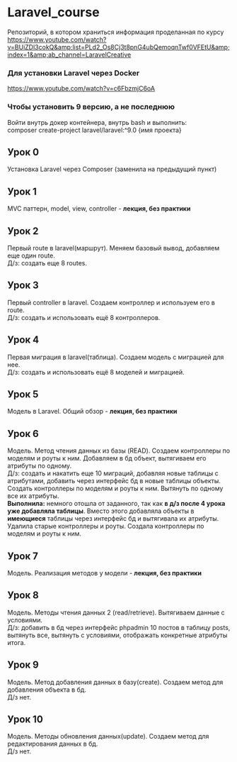 # Laravel_course
Репозиторий, в котором храниться информация проделанная по курсу https://www.youtube.com/watch?v=BUiZDl3cokQ&amp;list=PLd2_Os8Cj3t8pnG4ubQemoqnTwf0VFEtU&amp;index=1&amp;ab_channel=LaravelCreative

### Для установки Laravel через Docker
https://www.youtube.com/watch?v=c6FbzmjC6oA
### Чтобы установить 9 версию, а не последнюю
Войти внутрь докер контейнера, внутрь bash и выполнить:  
composer create-project laravel/laravel:^9.0 {имя проекта}

## Урок 0
Установка Laravel через Composer (заменила на предыдущий пункт)

## Урок 1
MVC паттерн, model, view, controller - **лекция, без практики**

## Урок 2
Первый route в laravel(маршрут). Меняем базовый вывод, добавляем еще один route.  
Д/з: создать еще 8 routes.

## Урок 3
Первый controller в laravel. Создаем контроллер и используем его в route.  
Д/з: создать и использовать ещё 8 контроллеров.

## Урок 4
Первая миграция в laravel(таблица). Создаем модель с миграцией для нее.  
Д/з: создать и использовать ещё 8 моделей и миграцией.

## Урок 5
Модель в Laravel. Общий обзор - **лекция, без практики**

## Урок 6
Модель. Метод чтения данных из базы (READ). Создаем контроллеры по моделям и роуты к ним. Добавляем в бд объект, вытягиваем его атрибуты по одному.  
Д/з: создать и накатить еще 10 миграций, добавляя новые таблицы с атрибутами, добавить через интерфейс бд в новые таблицы объекты. Создать контроллеры по моделям и роуты к ним. Вытянуть по одному все их атрибуты.  
**Выполнила:** немного отошла от заданного, так как **в д/з после 4 урока уже добавляла таблицы**. Вместо этого добавляла объекты в **имеющиеся** таблицы через интерфейс бд и вытягивала их атрибуты. Удалила старые контроллеры и роуты. Создала контроллеры по моделям и роуты к ним.

## Урок 7 
Модель. Реализация методов у модели - **лекция, без практики**

## Урок 8
Модель. Методы чтения данных 2 (read/retrieve). Вытягиваем данные с условиями.  
Д/з: добавить в бд через интерфейс phpadmin 10 постов в таблицу posts, вытянуть все, вытянуть с условиями, отображать конкретные атрибуты итога.  

## Урок 9
Модель. Метод добавления данных в базу(create). Создаем метод для добавления объекта в бд.  
Д/з нет.

## Урок 10
Модель. Методы обновления данных(update). Создаем метод для редактирования данных в бд.  
Д/з нет.
